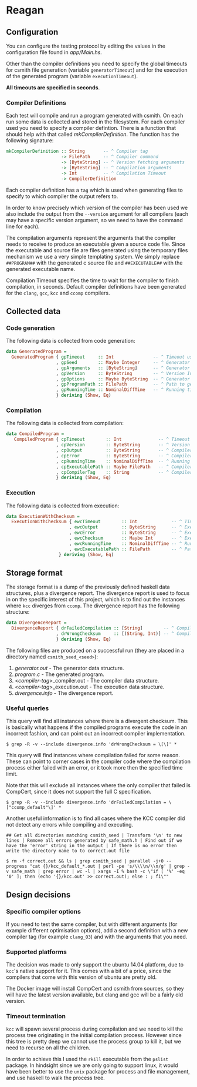
# Reagan

## Configuration

You can configure the testing protocol by editing the values in the configuration file found in _app/Main.hs_.

Other than the compiler definitions you need to specify the global timeouts for csmith file generation (variable `generatorTimeout`) and for the execution of the generated program (variable `executionTimeout`). 

**All timeouts are specified in seconds**.

### Compiler Definitions

Each test will compile and run a program generated with csmith. On each run some data is collected and stored in the filesystem. For each compiler used you need to specify a compiler defintion. There is a function that should help with that called _mkCompilerDefinition_. The function has the following signature:

```haskell
mkCompilerDefinition :: String       -- ^ Compiler tag
                     -> FilePath     -- ^ Compiler command
                     -> [ByteString] -- ^ Version fetching arguments
                     -> [ByteString] -- ^ Compilation arguments
                     -> Int          -- ^ Compilation Timeout
                     -> CompilerDefinition
```

Each compiler definition has a `tag` which is used when generating files to specify to which compiler the output refers to.

In order to know precisely which version of the compiler has been used we also include the output from the `--version` argument for all compilers (each may have a specific version argument, so we need to have the command line for each).

The compilation arguments represent the arguments that the compiler needs to receive to produce an executable given a source code file. Since the executable and source file are files generated using the temporary files mechanism we use a very simple templating system. We simply replace `##PROGRAM##` with the generated c source file and `##EXECUTABLE##` with the generated executable name.

Compilation Timeout specifies the time to wait for the compiler to finish compilation, in seconds. Default compiler definitions have been generated for the `clang`, `gcc`, `kcc` and `ccomp` compilers.

## Collected data

### Code generation

The following data is collected from code generation:

```haskell
data GeneratedProgram =
  GeneratedProgram { gpTimeout     :: Int               -- ^ Timeout used for generation (seconds)
                   , gpSeed        :: Maybe Integer     -- ^ Generator seed
                   , gpArguments   :: [ByteString]      -- ^ Generator arguments
                   , gpVersion     :: ByteString        -- ^ Version Information
                   , gpOptions     :: Maybe ByteString  -- ^ Generator options (parsed from output)
                   , gpProgramPath :: FilePath          -- ^ Path to generator program
                   , gpRunningTime :: NominalDiffTime   -- ^ Running time
                   } deriving (Show, Eq)
```

### Compilation

The following data is collected from compilation:

```haskell
data CompiledProgram =
   CompiledProgram { cpTimeout        :: Int              -- ^ Timeout used for compilation
                   , cpVersion        :: ByteString       -- ^ Version information
                   , cpOutput         :: ByteString       -- ^ Compiler output
                   , cpError          :: ByteString       -- ^ Compiler errors
                   , cpRunningTime    :: NominalDiffTime  -- ^ Running time
                   , cpExecutablePath :: Maybe FilePath   -- ^ Compiler path
                   , cpCompilerTag    :: String           -- ^ Compiler tag
                   } deriving (Show, Eq)
```

### Execution

The following data is collected from execution:

```haskell
data ExecutionWithChecksum =
  ExecutionWithChecksum { ewcTimeout        :: Int             -- ^ Timeout used for execution
                        , ewcOutput         :: ByteString      -- ^ Execution output
                        , ewcError          :: ByteString      -- ^ Execution errors
                        , ewcChecksum       :: Maybe Int       -- ^ Execution checksum
                        , ewcRunningTime    :: NominalDiffTime -- ^ Running time
                        , ewcExecutablePath :: FilePath        -- ^ Path to executable
                    } deriving (Show, Eq)
```

## Storage format

The storage format is a dump of the previously defined haskell data structures, plus a divergence report. The divergence report is used to focus in on the specific interest of this project, which is to find out the instances where `kcc` diverges from `ccomp`. The divergence report has the following structure:

```haskell
data DivergenceReport =
  DivergenceReport { drFailedCompilation :: [String]        -- ^ Compiler tags that failed compilation.
                   , drWrongChecksum     :: [(String, Int)] -- ^ Compiler tags and divergent checksums.
                   } deriving (Show, Eq)
```

The following files are produced on a successful run (they are placed in a directory named `csmith_seed_<seed>`):

1. _generator.out_ - The generator data structure.
2. _program.c_ - The generated program.
3. &lt;_compiler-tag_&gt;_compiler.out - The compiler data structure.
4. &lt;_compiler-tag_&gt;_execution.out - The execution data structure.
5. _divergence.info_ - The divergence report.

### Useful queries

This query will find all instances where there is a divergent checksum. This is basically what happens if the compiled programs execute the code in an incorrect fashion, and can point out an incorrect compiler implementation.

```shell
$ grep -R -v --include divergence.info 'drWrongChecksum = \[\]' *
```

This query will find instances where compilation failed for some reason. These can point to corner cases in the compiler code where the compilation process either failed with an error, or it took more then the specified time limit. 

Note that this will exclude all instances where the only compiler that failed is CompCert, since it does not support the full C specification.

```shell
$ grep -R -v --include divergence.info 'drFailedCompilation = \["ccomp_default"\]' *
```

Another useful information is to find all cases where the KCC compiler did not detect any errors while compiling and executing.

```shell
## Get all directories matching csmith_seed | Transform '\n' to new lines | Remove all errors generated by safe_math.h | Find out if we have the 'error' string in the output | If there is no error then write the directory name to to correct.out file

$ rm -f correct.out && ls | grep csmith_seed | parallel -j+0 --progress "cat {}/kcc_default_*.out | perl -pe 's/\\\\n/\\n/g' | grep -v safe_math | grep error | wc -l | xargs -I % bash -c \"if [ '%' -eq '0' ]; then (echo '{}/kcc.out' >> correct.out); else : ; fi\""
```

## Design decisions

### Specific compiler options

If you need to test the same compiler, but with different arguments (for example different optimisation options), add a second definition with a new compiler tag (for example `clang_O3`) and with the arguments that you need.

### Supported platforms

The decision was made to only support the ubuntu 14.04 platform, due to `kcc`'s native support for it. This comes with a bit of a price, since the compilers that come with this version of ubuntu are pretty old.

The Docker image will install CompCert and csmith from sources, so they will have the latest version available, but clang and gcc will be a fairly old version.

### Timeout termination

`kcc` will spawn several process during compilation and we need to kill the process tree originating in the initial compilation process. However since this tree is pretty deep we cannot use the process group to kill it, but we need to recurse on all the children.

In order to achieve this I used the `rkill` executable from the `pslist` package. In hindsight since we are only going to support linux, it would have been better to use the `unix` package for process and file management, and use haskell to walk the process tree.
